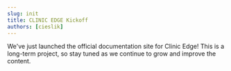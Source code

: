 ```yaml
---
slug: init
title: CLINIC EDGE Kickoff
authors: [cieslik]
---
```


We've just launched the official documentation site for Clinic Edge!
This is a long-term project, so stay tuned as we continue to grow and improve the content.